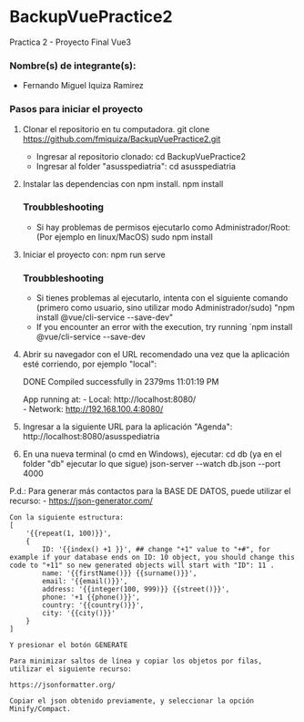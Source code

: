 # BackupVuePractice2

Practica 2 - Proyecto Final Vue3 

### Nombre(s) de integrante(s):
 - Fernando Miguel Iquiza Ramirez 

### Pasos para iniciar el proyecto
 1. Clonar el repositorio en tu computadora.
    git clone https://github.com/fmiquiza/BackupVuePractice2.git
    - Ingresar al repositorio clonado:
    cd BackupVuePractice2
    - Ingresar al folder "asusspediatria":
    cd asusspediatria
 2. Instalar las dependencias con npm install.
    npm install
    ### Troubbleshooting
    - Si hay problemas de permisos ejecutarlo como Administrador/Root:
    (Por ejemplo en linux/MacOS)
    sudo npm install
 3. Iniciar el proyecto con:
    npm run serve
    ### Troubbleshooting 
    - Si tienes problemas al ejecutarlo, intenta con el siguiente comando (primero como usuario, sino utilizar modo Administrador/sudo) "npm install @vue/cli-service --save-dev"
    - If you encounter an error with the execution, try running `npm install @vue/cli-service --save-dev

4. Abrir su navegador con el URL recomendado una vez que la aplicación esté corriendo, por ejemplo "local":

    DONE  Compiled successfully in 2379ms                                                                           11:01:19 PM


    App running at:
        - Local:   http://localhost:8080/         
        - Network: http://192.168.100.4:8080/

5. Ingresar a la siguiente URL para la aplicación "Agenda":
        http://localhost:8080/asusspediatria



6. En una nueva terminal (o cmd en Windows), ejecutar:
cd db 
(ya en el folder "db" ejecutar lo que sigue)
json-server --watch db.json --port 4000

P.d.: Para generar más contactos para la BASE DE DATOS, puede utilizar el recurso:
    - https://json-generator.com/
    
    Con la siguiente estructura:
    [
        '{{repeat(1, 100)}}',
        {
            ID: '{{index() +1 }}', ## change "+1" value to "+#", for example if your database ends on ID: 10 object, you should change this code to "+11" so new generated objects will start with "ID": 11 .
            name: '{{firstName()}} {{surname()}}',
            email: '{{email()}}',
            address: '{{integer(100, 999)}} {{street()}}',
            phone: '+1 {{phone()}}',
            country: '{{country()}}',
            city: '{{city()}}'
        }
    ]

    Y presionar el botón GENERATE

    Para minimizar saltos de línea y copiar los objetos por filas, utilizar el siguiente recurso:

    https://jsonformatter.org/

    Copiar el json obtenido previamente, y seleccionar la opción Minify/Compact.